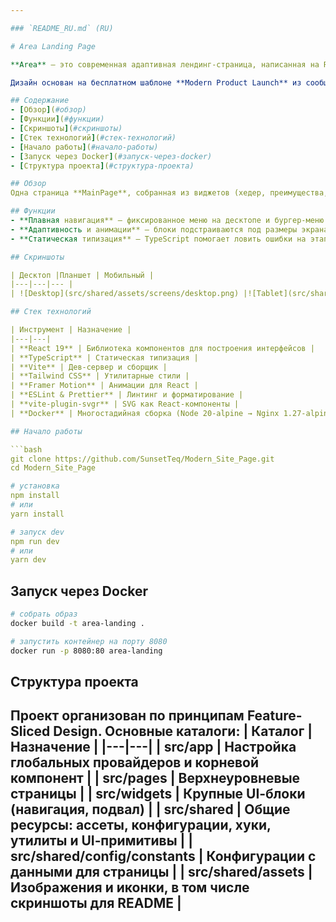 ```yaml
---

### `README_RU.md` (RU)

# Area Landing Page

**Area** — это современная адаптивная лендинг‑страница, написанная на React, TypeScript и Vite.  Этот проект создан для отработки навыков компоновки, анимации, верстки по макету для вымышленной аналитической платформы.  Страница демонстрирует интерактивные блоки, плавную навигацию по якорям, параллакс‑эффекты и адаптивную вёрстку.  Проект носит учебный характер и не связан с какой‑либо реальной компанией.

Дизайн основан на бесплатном шаблоне **Modern Product Launch** из сообщества Figma. Цель — воспроизвести внешний вид/структуру шаблона и прокачать скиллы фронтенда. Макет: https://www.figma.com/community/file/1487309170684591074/modern-product-launch

## Содержание
- [Обзор](#обзор)
- [Функции](#функции)
- [Скриншоты](#скриншоты)
- [Стек технологий](#стек-технологий)
- [Начало работы](#начало-работы)
- [Запуск через Docker](#запуск-через-docker)
- [Структура проекта](#структура-проекта)

## Обзор
Одна страница **MainPage**, собранная из виджетов (хедер, преимущества, спецификации, «как начать», контакты) по мотивам feature-sliced подхода. Контент лежит в конфигурационных файлах. Навигация по якорям с фиксированным меню на десктопе. Анимации — **Framer Motion**, стили — **Tailwind CSS**. В `vite.config.ts` настроены алиасы (`@app`, `@pages`, `@widgets`, `@ui`) для удобных импортов.

## Функции
- **Плавная навигация** — фиксированное меню на десктопе и бургер‑меню на мобильных устройствах прокручивают страницу к разделам.
- **Адаптивность и анимации** — блоки подстраиваются под размеры экрана, а элементы появляются плавно благодаря framer‑motion.  Подобные проекты часто используют эти библиотеки для реализации интерактивных анимаций и адаптивной вёрстки.
- **Статическая типизация** — TypeScript помогает ловить ошибки на этапе компиляции и улучшает DX.

## Скриншоты

| Десктоп |Планшет | Мобильный |
|---|---|--- |
| ![Desktop](src/shared/assets/screens/desktop.png) |![Tablet](src/shared/assets/screens/tablet.png) | ![Mobile](src/shared/assets/screens/mobile.png) |

## Стек технологий

| Инструмент | Назначение |
|---|---|
| **React 19** | Библиотека компонентов для построения интерфейсов |
| **TypeScript** | Статическая типизация |
| **Vite** | Дев-сервер и сборщик |
| **Tailwind CSS** | Утилитарные стили |
| **Framer Motion** | Анимации для React |
| **ESLint & Prettier** | Линтинг и форматирование |
| **vite-plugin-svgr** | SVG как React-компоненты |
| **Docker** | Многостадийная сборка (Node 20-alpine → Nginx 1.27-alpine) |

## Начало работы

```bash
git clone https://github.com/SunsetTeq/Modern_Site_Page.git
cd Modern_Site_Page

# установка
npm install
# или
yarn install

# запуск dev
npm run dev
# или
yarn dev
```
## Запуск через Docker
```bash
# собрать образ
docker build -t area-landing .

# запустить контейнер на порту 8080
docker run -p 8080:80 area-landing
```
## Структура проекта
Проект организован по принципам Feature-Sliced Design.  Основные каталоги:
| Каталог | Назначение |
|---|---|
| **src/app** | Настройка глобальных провайдеров и корневой компонент |
| **src/pages** | Верхнеуровневые страницы |
| **src/widgets** | Крупные UI‑блоки (навигация, подвал) |
| **src/shared** | Общие ресурсы: ассеты, конфигурации, хуки, утилиты и UI‑примитивы |
| **src/shared/config/constants** | Конфигурации с данными для страницы |
| **src/shared/assets** | Изображения и иконки, в том числе скриншоты для README |
---
```

